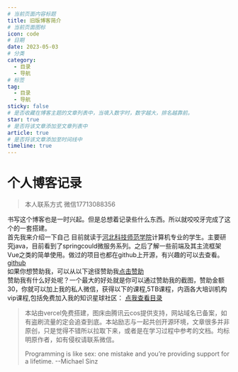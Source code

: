 ```yaml
---
# 当前页面内容标题
title: 旧版博客简介
# 当前页面图标
icon: code
# 日期
date: 2023-05-03
# 分类
category:
  - 目录
  - 导航
# 标签
tag:
  - 目录
  - 导航
sticky: false
# 是否收藏在博客主题的文章列表中，当填入数字时，数字越大，排名越靠前。
star: true
# 是否将该文章添加至文章列表中
article: true
# 是否将该文章添加至时间线中
timeline: true
---
```


# 个人博客记录

> 本人联系方式 微信17713088356

 书写这个博客也是一时兴起。但是总想着记录些什么东西。所以就咬咬牙完成了这个的一套搭建。<br>
首先我来介绍一下自己 目前就读于[河北科技师范学院](https://www.hevttc.edu.cn/)计算机专业的学生。主要研究java，目前看到了springcould微服务系列。之后了解一些前端及其主流框架Vue之类的简单使用。做过的项目也都在github上开源，有兴趣的可以去查看。[github](https://github.com/xiaou61)<br>
如果你想赞助我，可以从以下途径赞助我[点击赞助](https://img1.imgtp.com/2023/07/19/VKrFkQAE.jpg)
<br>
赞助我有什么好处呢？一个最大的好处就是你可以通过赞助我的截图，赞助金额30，你就可以加上我的私人微信，获得以下的课程,5TB课程，内涵各大培训机构vip课程,包括免费加入我的知识星球社区：
[点我查看目录](https://docs.qq.com/doc/DZGhUd1RCSktFWVJU)

> 本站由vercel免费搭建，图床由腾讯云cos提供支持，网站域名已备案，如有盗刷流量的定会追查到底。本站励志与一起共创开源环境，文章很多并非原创，只是觉得不错所以拉取下来，或者是在学习过程中参考的文档。均标明原作者，如有侵权请联系微信。
>
> Programming is like sex: one mistake and you’re providing support for a lifetime. --Michael Sinz

